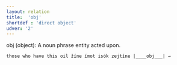 ```yaml
---
layout: relation
title:  'obj'
shortdef : 'direct object'
udver: '2'
---
```


obj (object): A noun phrase entity acted upon.
~~~ sdparse
those who have this oil žíne ímot isók zejtíne |____obj___| →
~~~

